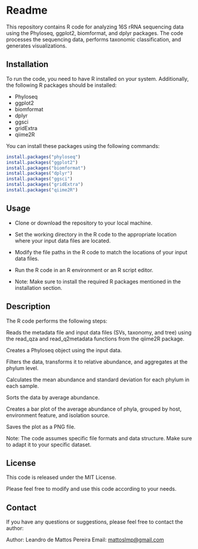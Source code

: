 # Readme

This repository contains R code for analyzing 16S rRNA sequencing data using the Phyloseq, ggplot2, biomformat, and dplyr packages. The code processes the sequencing data, performs taxonomic classification, and generates visualizations.


## Installation

To run the code, you need to have R installed on your system. Additionally, the following R packages should be installed:

- Phyloseq
- ggplot2
- biomformat
- dplyr
- ggsci
- gridExtra
- qiime2R

You can install these packages using the following commands:

```R
install.packages("phyloseq")
install.packages("ggplot2")
install.packages("biomformat")
install.packages("dplyr")
install.packages("ggsci")
install.packages("gridExtra")
install.packages("qiime2R")
```
## Usage

- Clone or download the repository to your local machine.

- Set the working directory in the R code to the appropriate location where your input data files are located.

- Modify the file paths in the R code to match the locations of your input data files.

- Run the R code in an R environment or an R script editor.

- Note: Make sure to install the required R packages mentioned in the installation section.

## Description

The R code performs the following steps:

Reads the metadata file and input data files (SVs, taxonomy, and tree) using the read_qza and read_q2metadata functions from the qiime2R package.

Creates a Phyloseq object using the input data.

Filters the data, transforms it to relative abundance, and aggregates at the phylum level.

Calculates the mean abundance and standard deviation for each phylum in each sample.

Sorts the data by average abundance.

Creates a bar plot of the average abundance of phyla, grouped by host, environment feature, and isolation source.

Saves the plot as a PNG file.

Note: The code assumes specific file formats and data structure. Make sure to adapt it to your specific dataset.

## License
This code is released under the MIT License.

Please feel free to modify and use this code according to your needs.

## Contact
If you have any questions or suggestions, please feel free to contact the author:

Author: Leandro de Mattos Pereira
Email: mattoslmp@gmail.com


